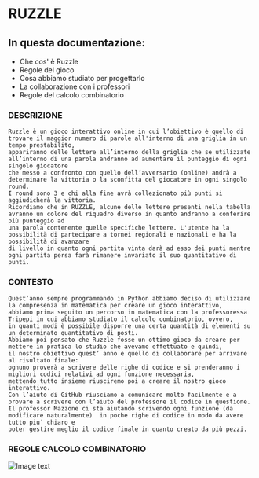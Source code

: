 # RUZZLE
## In questa documentazione:
  - Che cos' è Ruzzle
  - Regole del gioco
  - Cosa abbiamo studiato per progettarlo 
  - La collaborazione con i professori
  - Regole del calcolo combinatorio


### DESCRIZIONE
    Ruzzle è un gioco interattivo online in cui l’obiettivo è quello di trovare il maggior numero di parole all'interno di una griglia in un tempo prestabilito, 
    appariranno delle lettere all’interno della griglia che se utilizzate all’interno di una parola andranno ad aumentare il punteggio di ogni singolo giocatore   
    che messo a confronto con quello dell’avversario (online) andrà a determinare la vittoria o la sconfitta del giocatore in ogni singolo round. 
    I round sono 3 e chi alla fine avrà collezionato più punti si aggiudicherà la vittoria.
    Ricordiamo che in RUZZLE, alcune delle lettere presenti nella tabella avranno un colore del riquadro diverso in quanto andranno a conferire più punteggio ad     
    una parola contenente quelle specifiche lettere. L'utente ha la possibilità di partecipare a tornei regionali e nazionali e ha la possibilità di avanzare       
    di livello in quanto ogni partita vinta darà ad esso dei punti mentre ogni partita persa farà rimanere invariato il suo quantitativo di punti.


 ### CONTESTO
    Quest’anno sempre programmando in Python abbiamo deciso di utilizzare la compresenza in matematica per creare un gioco interattivo,
    abbiamo prima seguito un percorso in matematica con la professoressa Tripepi in cui abbiamo studiato il calcolo combinatorio, ovvero, 
    in quanti modi è possibile disporre una certa quantità di elementi su un determinato quantitativo di posti.
    Abbiamo poi pensato che Ruzzle fosse un ottimo gioco da creare per mettere in pratica lo studio che avevamo effettuato e quindi,
    il nostro obiettivo quest’ anno è quello di collaborare per arrivare al risultato finale:
    ognuno proverà a scrivere delle righe di codice e si prenderanno i migliori codici relativi ad ogni funzione necessaria,
    mettendo tutto insieme riusciremo poi a creare il nostro gioco interattivo.
    Con l’aiuto di GitHub riusciamo a comunicare molto facilmente e a provare a scrivere con l’aiuto del professore il codice in questione.
    Il professor Mazzone ci sta aiutando scrivendo ogni funzione (da modificare naturalmente)  in poche righe di codice in modo da avere tutto piu’ chiaro e        
    poter gestire meglio il codice finale in quanto creato da più pezzi.
    
  ### REGOLE CALCOLO COMBINATORIO
  ![Image text](https://www.studenti.it/images/matematica/pictures/4131fo/images/FO.4.13.1_9817.png)
  
 
